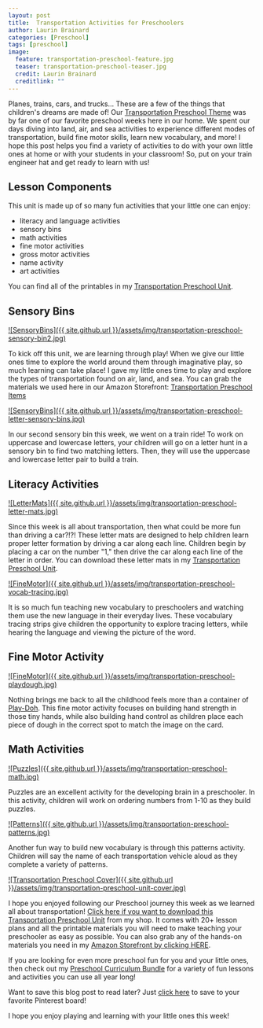```yaml
---
layout: post
title:  Transportation Activities for Preschoolers
author: Laurin Brainard
categories: [Preschool]
tags: [preschool]
image:
  feature: transportation-preschool-feature.jpg
  teaser: transportation-preschool-teaser.jpg
  credit: Laurin Brainard
  creditlink: ""
---
```

Planes, trains, cars, and trucks... These are a few of the things that children's dreams are made of! Our [Transportation Preschool Theme](https://www.teacherspayteachers.com/Product/Transportation-Theme-Preschool-Curriculum-and-Lesson-Plans-Pre-K-Activities-9382290?utm_source=PB%20Blog&utm_campaign=Transportation%20Preschool%20Unit) was by far one of our favorite preschool weeks here in our home. We spent our days diving into land, air, and sea activities to experience different modes of transportation, build fine motor skills, learn new vocabulary, and more! I hope this post helps you find a variety of activities to do with your own little ones at home or with your students in your classroom! So, put on your train engineer hat and get ready to learn with us!

## Lesson Components 
This unit is made up of so many fun activities that your little one can enjoy:
- literacy and language activities
- sensory bins 
- math activities
- fine motor activities
- gross motor activities
- name activity
- art activities

You can find all of the printables in my [Transportation Preschool Unit](https://www.teacherspayteachers.com/Product/Transportation-Theme-Preschool-Curriculum-and-Lesson-Plans-Pre-K-Activities-9382290?utm_source=PB%20Blog&utm_campaign=Transportation%20Preschool%20Unit). 

## Sensory Bins

[![SensoryBins]({{ site.github.url }}/assets/img/transportation-preschool-sensory-bin2.jpg)](https://www.teacherspayteachers.com/Product/Transportation-Theme-Preschool-Curriculum-and-Lesson-Plans-Pre-K-Activities-9382290?utm_source=PB%20Blog&utm_campaign=Transportation%20Preschool%20Unit)

To kick off this unit, we are learning through play! When we give our little ones time to explore the world around them through imaginative play, so much learning can take place! I gave my little ones time to play and explore the types of transportation found on air, land, and sea. You can grab the materials we used here in our Amazon Storefront: [Transportation Preschool Items](https://www.amazon.com/shop/theprimarybrain/list/KJUJOA00IRJD?ref_=cm_sw_r_cp_ud_aipsflist_aipsftheprimarybrain_0FBB8VRREAM76FVSSCXD)

[![SensoryBins]({{ site.github.url }}/assets/img/transportation-preschool-letter-sensory-bins.jpg)](https://www.teacherspayteachers.com/Product/Transportation-Theme-Preschool-Curriculum-and-Lesson-Plans-Pre-K-Activities-9382290?utm_source=PB%20Blog&utm_campaign=Transportation%20Preschool%20Unit)

In our second sensory bin this week, we went on a train ride! To work on uppercase and lowercase letters, your children will go on a letter hunt in a sensory bin to find two matching letters. Then, they will use the uppercase and lowercase letter pair to build a train.

## Literacy Activities

[![LetterMats]({{ site.github.url }}/assets/img/transportation-preschool-letter-mats.jpg)](https://www.teacherspayteachers.com/Product/Transportation-Theme-Preschool-Curriculum-and-Lesson-Plans-Pre-K-Activities-9382290?utm_source=PB%20Blog&utm_campaign=Transportation%20Preschool%20Unit)

Since this week is all about transportation, then what could be more fun than driving a car?!?! These letter mats are designed to help children learn proper letter formation by driving a car along each line. Children begin by placing a car on the number "1," then drive the car along each line of the letter in order. You can download these letter mats in my [Transportation Preschool Unit](https://www.teacherspayteachers.com/Product/Transportation-Theme-Preschool-Curriculum-and-Lesson-Plans-Pre-K-Activities-9382290?utm_source=PB%20Blog&utm_campaign=Transportation%20Preschool%20Unit). 

[![FineMotor]({{ site.github.url }}/assets/img/transportation-preschool-vocab-tracing.jpg)](https://www.teacherspayteachers.com/Product/Transportation-Theme-Preschool-Curriculum-and-Lesson-Plans-Pre-K-Activities-9382290?utm_source=PB%20Blog&utm_campaign=Transportation%20Preschool%20Unit)

It is so much fun teaching new vocabulary to preschoolers and watching them use the new language in their everyday lives. These vocabulary tracing strips give children the opportunity to explore tracing letters, while hearing the language and viewing the picture of the word. 

## Fine Motor Activity

[![FineMotor]({{ site.github.url }}/assets/img/transportation-preschool-playdough.jpg)](https://www.teacherspayteachers.com/Product/Transportation-Theme-Preschool-Curriculum-and-Lesson-Plans-Pre-K-Activities-9382290?utm_source=PB%20Blog&utm_campaign=Transportation%20Preschool%20Unit)

Nothing brings me back to all the childhood feels more than a container of [Play-Doh](https://amzn.to/43g5Qkh). This fine motor activity focuses on building hand strength in those tiny hands, while also building hand control as children place each piece of dough in the correct spot to match the image on the card. 

## Math Activities

[![Puzzles]({{ site.github.url }}/assets/img/transportation-preschool-math.jpg)](https://www.teacherspayteachers.com/Product/Transportation-Theme-Preschool-Curriculum-and-Lesson-Plans-Pre-K-Activities-9382290?utm_source=PB%20Blog&utm_campaign=Transportation%20Preschool%20Unit)

Puzzles are an excellent activity for the developing brain in a preschooler. In this activity, children will work on ordering numbers from 1-10 as they build puzzles. 

[![Patterns]({{ site.github.url }}/assets/img/transportation-preschool-patterns.jpg)](https://www.teacherspayteachers.com/Product/Transportation-Theme-Preschool-Curriculum-and-Lesson-Plans-Pre-K-Activities-9382290?utm_source=PB%20Blog&utm_campaign=Transportation%20Preschool%20Unit)

Another fun way to build new vocabulary is through this patterns activity. Children will say the name of each transportation vehicle aloud as they complete a variety of patterns. 

[![Transportation Preschool Cover]({{ site.github.url }}/assets/img/transportation-preschool-unit-cover.jpg)](https://www.teacherspayteachers.com/Product/Transportation-Theme-Preschool-Curriculum-and-Lesson-Plans-Pre-K-Activities-9382290?utm_source=PB%20Blog&utm_campaign=Transportation%20Preschool%20Unit)

I hope you enjoyed following our Preschool journey this week as we learned all about transportation! [Click here if you want to download this Transportation Preschool Unit](https://www.teacherspayteachers.com/Product/Transportation-Theme-Preschool-Curriculum-and-Lesson-Plans-Pre-K-Activities-9382290?utm_source=PB%20Blog&utm_campaign=Transportation%20Preschool%20Unit) from my shop. It comes with 20+ lesson plans and all the printable materials you will need to make teaching your preschooler as easy as possible. You can also grab any of the hands-on materials you need in my [Amazon Storefront by clicking HERE](https://www.amazon.com/shop/theprimarybrain/list/KJUJOA00IRJD?ref_=cm_sw_r_cp_ud_aipsflist_aipsftheprimarybrain_B9AH83XZ1BN2Y1W3QZPD).

If you are looking for even more preschool fun for you and your little ones, then check out my [Preschool Curriculum Bundle](https://www.teacherspayteachers.com/Product/Preschool-Curriculum-and-Lesson-Plans-Pre-K-Classroom-Homeschool-Themes-8371836?utm_source=PB%20Blog&utm_campaign=Transportation%20Preschool%20Blog%20End%20Bundle%20Link) for a variety of fun lessons and activities you can use all year long!

Want to save this blog post to read later? Just [click here](https://pin.it/6Cc7BXF) to save to your favorite Pinterest board!

I hope you enjoy playing and learning with your little ones this week! 
